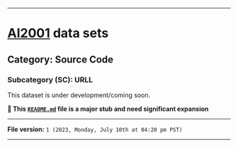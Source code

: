 
***

# [AI2001](https://github.com/seanpm2001/AI2001/) data sets

## Category: Source Code

### Subcategory (SC): URLL

This dataset is under development/coming soon.

**🌱️ This [`README.md`](/README.md) file is a major stub and need significant expansion**

***

**File version:** `1 (2023, Monday, July 10th at 04:20 pm PST)`

***
